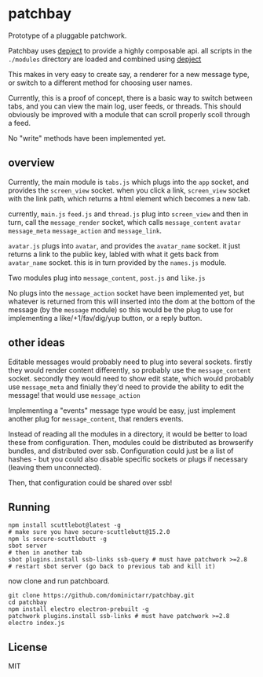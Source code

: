 # patchbay

Prototype of a pluggable patchwork.

Patchbay uses [depject](https://npm.im/depject) to provide
a highly composable api. all scripts in the `./modules` directory
are loaded and combined using [depject](https://npm.im/depject)

This makes in very easy to create say, a renderer for a new message type,
or switch to a different method for choosing user names.

Currently, this is a proof of concept, there is a basic way to switch
between tabs, and you can view the main log, user feeds, or threads.
This should obviously be improved with a module that can
scroll properly scoll through a feed.

No "write" methods have been implemented yet.

## overview

Currently, the main module is `tabs.js` which plugs into
the `app` socket, and provides the `screen_view` socket.
when you click a link, `screen_view` socket with the link path,
which returns a html element which becomes a new tab.

currently, `main.js` `feed.js` and `thread.js` plug into `screen_view`
and then in turn, call the `message_render` socket, which calls
`message_content` `avatar` `message_meta` `message_action` and `message_link`.

`avatar.js` plugs into `avatar`, and provides the `avatar_name` socket.
it just returns a link to the public key, labled with what it gets back
from `avatar_name` socket. this is in turn provided by the `names.js` module.

Two modules plug into `message_content`, `post.js` and `like.js`

No plugs into the `message_action` socket have been implemented yet,
but whatever is returned from this will inserted into the dom at the bottom
of the message (by the `message` module) so this would be the plug to
use for implementing a like/+1/fav/dig/yup button, or a reply button.

## other ideas

Editable messages would probably need to plug into several sockets.
firstly they would render content differently, so probably use the `message_content` socket.
secondly they would need to show edit state, which would probably use `message_meta`
and finially they'd need to provide the ability to edit the message!
that would use `message_action`

Implementing a "events" message type would be easy, just implement another
plug for `message_content`, that renders events.

Instead of reading all the modules in a directory, it would be better
to load these from configuration. Then, modules could be distributed
as browserify bundles, and distributed over ssb. Configuration
could just be a list of hashes - but you could also disable specific
sockets or plugs if necessary (leaving them unconnected).

Then, that configuration could be shared over ssb!

## Running

```
npm install scuttlebot@latest -g
# make sure you have secure-scuttlebutt@15.2.0
npm ls secure-scuttlebutt -g
sbot server
# then in another tab
sbot plugins.install ssb-links ssb-query # must have patchwork >=2.8
# restart sbot server (go back to previous tab and kill it)
```
now clone and run patchboard.
```
git clone https://github.com/dominictarr/patchbay.git
cd patchbay
npm install electro electron-prebuilt -g
patchwork plugins.install ssb-links # must have patchwork >=2.8
electro index.js
```

## License

MIT


